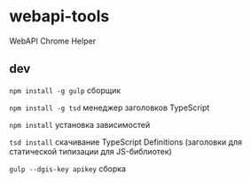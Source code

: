 # webapi-tools
WebAPI Chrome Helper

## dev
`npm install -g gulp` сборщик

`npm install -g tsd` менеджер заголовков TypeScript

`npm install` установка зависимостей

`tsd install` скачивание TypeScript Definitions (заголовки для статической типизации для JS-библиотек)

`gulp --dgis-key apikey` сборка
